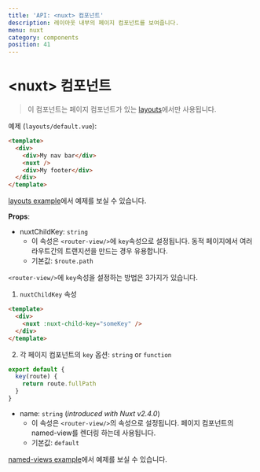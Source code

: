 ```yaml
---
title: 'API: <nuxt> 컴포넌트'
description: 레이아웃 내부의 페이지 컴포넌트를 보여줍니다.
menu: nuxt
category: components
position: 41
---
```


# &lt;nuxt&gt; 컴포넌트

> 이 컴포넌트는 페이지 컴포넌트가 있는 [layouts](/guide/views#layouts)에서만 사용됩니다.

예제 (`layouts/default.vue`):

```html
<template>
  <div>
    <div>My nav bar</div>
    <nuxt />
    <div>My footer</div>
  </div>
</template>
```

[layouts example](/examples/layouts)에서 예제를 보실 수 있습니다.

**Props**:

- nuxtChildKey: `string`
  - 이 속성은 `<router-view/>`에 `key`속성으로 설정됩니다. 동적 페이지에서 여러라우트간의 트랜지션을 만드는 경우 유용합니다.
  - 기본값: `$route.path`

`<router-view/>`에 `key`속성을 설정하는 방법은 3가지가 있습니다.

1. `nuxtChildKey` 속성

```html
<template>
  <div>
    <nuxt :nuxt-child-key="someKey" />
  </div>
</template>
```

2. 각 페이지 컴포넌트의 `key` 옵션: `string` or `function`

```js
export default {
  key(route) {
    return route.fullPath
  }
}
```

- name: `string` (_introduced with Nuxt v2.4.0_)
  - 이 속성은 `<router-view/>`의 속성으로 설정됩니다. 페이지 컴포넌트의 named-view를 렌더링 하는데 사용됩니다.
  - 기본값: `default`

[named-views example](/examples/named-views)에서 예제를 보실 수 있습니다.
